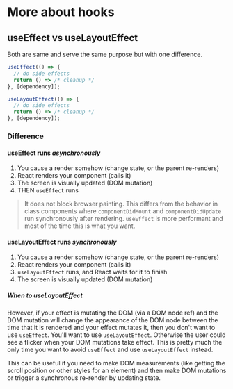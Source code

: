 # More about hooks

## useEffect vs useLayoutEffect

Both are same and serve the same purpose but with one difference.

```js
useEffect(() => {
  // do side effects
  return () => /* cleanup */
}, [dependency]);

useLayoutEffect(() => {
  // do side effects
  return () => /* cleanup */
}, [dependency]);
```

### Difference

#### useEffect runs _asynchronously_

1. You cause a render somehow (change state, or the parent re-renders)
2. React renders your component (calls it)
3. The screen is visually updated (DOM mutation)
4. THEN `useEffect` runs

> It does not block browser painting. This differs from the behavior in class components where `componentDidMount` and `componentDidUpdate` run synchronously after rendering. `useEffect` is more performant and most of the time this is what you want.

#### useLayoutEffect runs _synchronously_

1. You cause a render somehow (change state, or the parent re-renders)
2. React renders your component (calls it)
3. `useLayoutEffect` runs, and React waits for it to finish
4. The screen is visually updated (DOM mutation)

##### When to useLayoutEffect

However, if your effect is mutating the DOM (via a DOM node ref) and the DOM mutation will change the appearance of the DOM node between the time that it is rendered and your effect mutates it, then you don't want to use `useEffect`. You'll want to use `useLayoutEffect`. Otherwise the user could see a flicker when your DOM mutations take effect. This is pretty much the only time you want to avoid `useEffect` and use `useLayoutEffect` instead.

This can be useful if you need to make DOM measurements (like getting the scroll position or other styles for an element) and then make DOM mutations or trigger a synchronous re-render by updating state.
